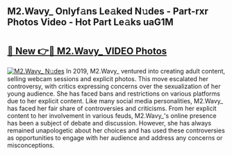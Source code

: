 ## M2.Wavy_ Onlyf𝚊ns Le𝚊ked N𝚞des - Part-rxr Photos Video - Hot Part Le𝚊ks uaG1M

# <h2><a href="http://ac14235.deff.icu/?id=M2.Wavy_">🔗 New 👉🔴 M2.Wavy_ VIDEO Photos</a></h2>

[![M2.Wavy_ N𝚞des](https://i.imgur.com/rIISA9y.gif)](http://ac14235.deff.icu/?id=M2.Wavy_)
In 2019, M2.Wavy_ ventured into creating adult content, selling webcam sessions and explicit photos. This move escalated her controversy, with critics expressing concerns over the sexualization of her young audience. She has faced bans and restrictions on various platforms due to her explicit content. Like many social media personalities, M2.Wavy_ has faced her fair share of controversies and criticisms. From her explicit content to her involvement in various feuds, M2.Wavy_'s online presence has been a subject of debate and discussion. However, she has always remained unapologetic about her choices and has used these controversies as opportunities to engage with her audience and address any concerns or misconceptions.
